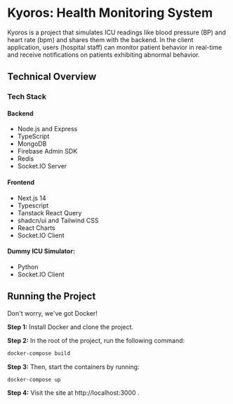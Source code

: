 # Kyoros: Health Monitoring System

Kyoros is a project that simulates ICU readings like blood pressure (BP) and heart rate (bpm) and shares them with the backend. In the client application, users (hospital staff) can monitor patient behavior in real-time and receive notifications on patients exhibiting abnormal behavior.

## Technical Overview

### Tech Stack

#### Backend

- Node.js and Express
- TypeScript
- MongoDB
- Firebase Admin SDK
- Redis
- Socket.IO Server

#### Frontend

- Next.js 14
- Typescript
- Tanstack React Query
- shadcn/ui and Tailwind CSS
- React Charts
- Socket.IO Client

#### Dummy ICU Simulator:

- Python
- Socket.IO Client

## Running the Project

Don't worry, we've got Docker!

**Step 1:** Install Docker and clone the project.

**Step 2:**
In the root of the project, run the following command:

```bash
docker-compose build
```

**Step 3:**
Then, start the containers by running:

```bash
docker-compose up
```

**Step 4:**
Visit the site at http://localhost:3000 .
